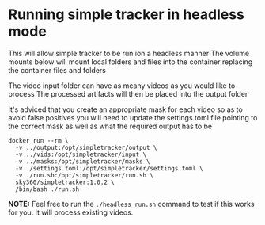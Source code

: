 # Running simple tracker in headless mode

This will allow simple tracker to be run ion a headless manner
The volume mounts below will mount local folders and files into the container replacing the container files and folders

The video input folder can have as meany videos as you would like to process
The processed artifacts will then be placed into the output folder

It's adviced that you create an appropriate mask for each video so as to avoid false positives
  you will need to update the settings.toml file pointing to the correct mask as well as what the required output has to be

```
docker run --rm \
  -v ../output:/opt/simpletracker/output \
  -v ../vids:/opt/simpletracker/input \
  -v ../masks:/opt/simpletracker/masks \
  -v ./settings.toml:/opt/simpletracker/settings.toml \
  -v ./run.sh:/opt/simpletracker/run.sh \
  sky360/simpletracker:1.0.2 \
  /bin/bash ./run.sh
```

**NOTE:** Feel free to run the ```./headless_run.sh``` command to test if this works for you. It will process existing videos.